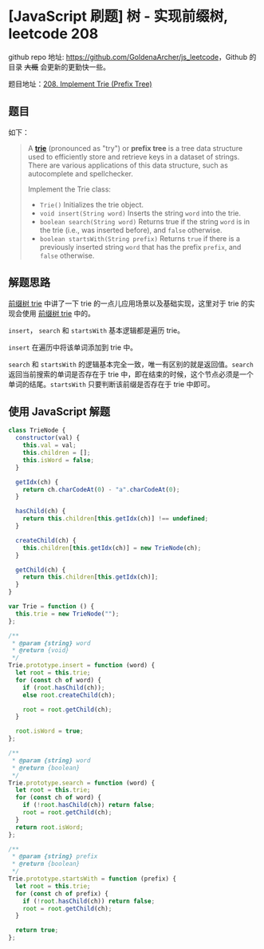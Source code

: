 # [JavaScript 刷题] 树 - 实现前缀树, leetcode 208

github repo 地址: <https://github.com/GoldenaArcher/js_leetcode>，Github 的目录 ~~大概~~ 会更新的更勤快一些。

题目地址：[208. Implement Trie (Prefix Tree)](https://leetcode.com/problems/implement-trie-prefix-tree/)

## 题目

如下：

> A **[trie](https://en.wikipedia.org/wiki/Trie)** (pronounced as "try") or **prefix tree** is a tree data structure used to efficiently store and retrieve keys in a dataset of strings. There are various applications of this data structure, such as autocomplete and spellchecker.
>
> Implement the Trie class:
>
> - `Trie()` Initializes the trie object.
> - `void insert(String word)` Inserts the string `word` into the trie.
> - `boolean search(String word)` Returns true if the string `word` is in the trie (i.e., was inserted before), and `false` otherwise.
> - `boolean startsWith(String prefix)` Returns `true` if there is a previously inserted string `word` that has the prefix `prefix`, and `false` otherwise.

## 解题思路

[前缀树 trie](https://goldenaarcher.blog.csdn.net/article/details/125719676) 中讲了一下 trie 的一点儿应用场景以及基础实现，这里对于 trie 的实现会使用 [前缀树 trie](https://goldenaarcher.blog.csdn.net/article/details/125719676) 中的。

`insert`， `search` 和 `startsWith` 基本逻辑都是遍历 trie。

`insert` 在遍历中将该单词添加到 trie 中。

`search` 和 `startsWith` 的逻辑基本完全一致，唯一有区别的就是返回值。`search` 返回当前搜索的单词是否存在于 trie 中，即在结束的时候，这个节点必须是一个单词的结尾。`startsWith` 只要判断该前缀是否存在于 trie 中即可。

## 使用 JavaScript 解题

```javascript
class TrieNode {
  constructor(val) {
    this.val = val;
    this.children = [];
    this.isWord = false;
  }

  getIdx(ch) {
    return ch.charCodeAt(0) - "a".charCodeAt(0);
  }

  hasChild(ch) {
    return this.children[this.getIdx(ch)] !== undefined;
  }

  createChild(ch) {
    this.children[this.getIdx(ch)] = new TrieNode(ch);
  }

  getChild(ch) {
    return this.children[this.getIdx(ch)];
  }
}

var Trie = function () {
  this.trie = new TrieNode("");
};

/**
 * @param {string} word
 * @return {void}
 */
Trie.prototype.insert = function (word) {
  let root = this.trie;
  for (const ch of word) {
    if (root.hasChild(ch));
    else root.createChild(ch);

    root = root.getChild(ch);
  }

  root.isWord = true;
};

/**
 * @param {string} word
 * @return {boolean}
 */
Trie.prototype.search = function (word) {
  let root = this.trie;
  for (const ch of word) {
    if (!root.hasChild(ch)) return false;
    root = root.getChild(ch);
  }
  return root.isWord;
};

/**
 * @param {string} prefix
 * @return {boolean}
 */
Trie.prototype.startsWith = function (prefix) {
  let root = this.trie;
  for (const ch of prefix) {
    if (!root.hasChild(ch)) return false;
    root = root.getChild(ch);
  }

  return true;
};
```

